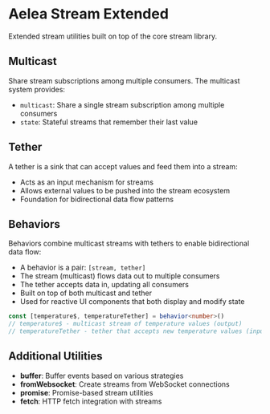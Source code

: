 # Aelea Stream Extended

Extended stream utilities built on top of the core stream library.

## Multicast

Share stream subscriptions among multiple consumers. The multicast system provides:
- `multicast`: Share a single stream subscription among multiple consumers
- `state`: Stateful streams that remember their last value

## Tether

A tether is a sink that can accept values and feed them into a stream:
- Acts as an input mechanism for streams
- Allows external values to be pushed into the stream ecosystem
- Foundation for bidirectional data flow patterns

## Behaviors

Behaviors combine multicast streams with tethers to enable bidirectional data flow:
- A behavior is a pair: `[stream, tether]`
- The stream (multicast) flows data out to multiple consumers
- The tether accepts data in, updating all consumers
- Built on top of both multicast and tether
- Used for reactive UI components that both display and modify state

```typescript
const [temperature$, temperatureTether] = behavior<number>()
// temperature$ - multicast stream of temperature values (output)  
// temperatureTether - tether that accepts new temperature values (input)
```

## Additional Utilities

- **buffer**: Buffer events based on various strategies
- **fromWebsocket**: Create streams from WebSocket connections
- **promise**: Promise-based stream utilities
- **fetch**: HTTP fetch integration with streams